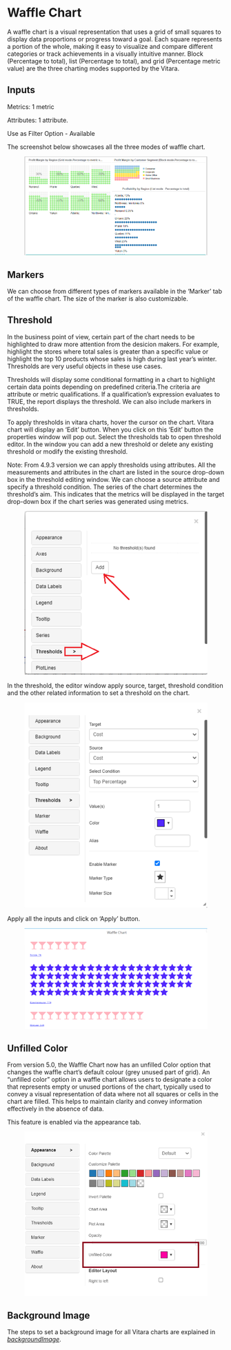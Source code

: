 # Waffle Chart

A waffle chart is a visual representation that uses a grid of small squares to display data proportions or progress toward a goal. Each square represents a portion of the whole, making it easy to visualize and compare different categories or track achievements in a visually intuitive manner. Block (Percentage to total), list (Percentage to total), and grid (Percentage metric value) are the three charting modes supported by the Vitara.

## Inputs <a href="#inputs" id="inputs"></a>

Metrics: 1 metric

Attributes: 1 attribute.

Use as Filter Option - Available

The screenshot below showcases all the three modes of waffle chart.

<figure><img src="../.gitbook/assets/image45.png" alt=""><figcaption></figcaption></figure>

## Markers <a href="#markers" id="markers"></a>

We can choose from different types of markers available in the ‘Marker’ tab of the waffle chart. The size of the marker is also customizable.

## Threshold <a href="#threshold" id="threshold"></a>

In the business point of view, certain part of the chart needs to be highlighted to draw more attention from the desicion makers. For example, highlight the stores where total sales is greater than a specific value or highlight the top 10 products whose sales is high during last year’s winter. Thresholds are very useful objects in these use cases.

Thresholds will display some conditional formatting in a chart to highlight certain data points depending on predefined criteria.The criteria are attribute or metric qualifications. If a qualification’s expression evaluates to TRUE, the report displays the threshold. We can also include markers in thresholds.

To apply thresholds in vitara charts, hover the cursor on the chart. Vitara chart will display an ‘Edit’ button. When you click on this ‘Edit’ button the properties window will pop out. Select the thresholds tab to open threshold editor. In the window you can add a new threshold or delete any existing threshold or modify the existing threshold.

Note: From 4.9.3 version we can apply thresholds using attributes. All the measurements and attributes in the chart are listed in the source drop-down box in the threshold editing window. We can choose a source attribute and specify a threshold condition. The series of the chart determines the threshold’s aim. This indicates that the metrics will be displayed in the target drop-down box if the chart series was generated using metrics.

<figure><img src="../.gitbook/assets/image506 (2).png" alt=""><figcaption></figcaption></figure>

In the threshold, the editor window apply source, target, threshold condition and the other related information to set a threshold on the chart.

<figure><img src="../.gitbook/assets/Waffle2.png" alt=""><figcaption></figcaption></figure>

Apply all the inputs and click on ‘Apply’ button.

<figure><img src="../.gitbook/assets/Waffle3.png" alt=""><figcaption></figcaption></figure>

## Unfilled Color <a href="#unfilled-color" id="unfilled-color"></a>

From version 5.0, the Waffle Chart now has an unfilled Color option that changes the waffle chart’s default colour (grey unused part of grid). An “unfilled color” option in a waffle chart allows users to designate a color that represents empty or unused portions of the chart, typically used to convey a visual representation of data where not all squares or cells in the chart are filled. This helps to maintain clarity and convey information effectively in the absence of data.

This feature is enabled via the appearance tab.

<figure><img src="../.gitbook/assets/Waffle1.png" alt=""><figcaption></figcaption></figure>

## Background Image <a href="#background-image" id="background-image"></a>

The steps to set a background image for all Vitara charts are explained in [_backgroundImage_](background-images.md).
